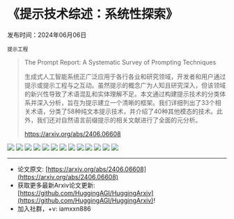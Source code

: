 # 《提示技术综述：系统性探索》
发布时间：2024年06月06日

`提示工程`
> The Prompt Report: A Systematic Survey of Prompting Techniques
>
> 生成式人工智能系统正广泛应用于各行各业和研究领域，开发者和用户通过提示或提示工程与之互动。虽然提示的概念广为人知且研究深入，但该领域的新兴性导致了术语混乱和实体理解不足。本文通过构建提示技术的分类体系并深入分析，旨在为提示建立一个清晰的框架。我们详细列出了33个相关术语，分类了58种纯文本提示技术，并介绍了40种其他模态的技术。此外，我们还对自然语言前缀提示的相关文献进行了全面的元分析。
>
> https://arxiv.org/abs/2406.06608

![](https://raw.githubusercontent.com/HuggingAGI/HuggingArxiv/main/paper_images/2406.06608/x1.png)
![](https://raw.githubusercontent.com/HuggingAGI/HuggingArxiv/main/paper_images/2406.06608/x2.png)
![](https://raw.githubusercontent.com/HuggingAGI/HuggingArxiv/main/paper_images/2406.06608/x3.png)
![](https://raw.githubusercontent.com/HuggingAGI/HuggingArxiv/main/paper_images/2406.06608/x4.png)
![](https://raw.githubusercontent.com/HuggingAGI/HuggingArxiv/main/paper_images/2406.06608/x5.png)
![](https://raw.githubusercontent.com/HuggingAGI/HuggingArxiv/main/paper_images/2406.06608/x6.png)
![](https://raw.githubusercontent.com/HuggingAGI/HuggingArxiv/main/paper_images/2406.06608/x7.png)
![](https://raw.githubusercontent.com/HuggingAGI/HuggingArxiv/main/paper_images/2406.06608/x8.png)
![](https://raw.githubusercontent.com/HuggingAGI/HuggingArxiv/main/paper_images/2406.06608/x9.png)
![](https://raw.githubusercontent.com/HuggingAGI/HuggingArxiv/main/paper_images/2406.06608/x10.png)
![](https://raw.githubusercontent.com/HuggingAGI/HuggingArxiv/main/paper_images/2406.06608/x11.png)
![](https://raw.githubusercontent.com/HuggingAGI/HuggingArxiv/main/paper_images/2406.06608/x12.png)
![](https://raw.githubusercontent.com/HuggingAGI/HuggingArxiv/main/paper_images/2406.06608/eval_strategies.png)

<hr />

- 论文原文: [https://arxiv.org/abs/2406.06608](https://arxiv.org/abs/2406.06608)
- 获取更多最新Arxiv论文更新: [https://github.com/HuggingAGI/HuggingArxiv](https://github.com/HuggingAGI/HuggingArxiv)!
- 加入社群，+v: iamxxn886